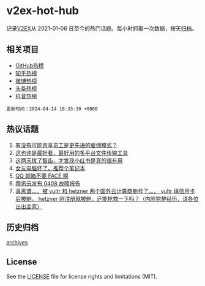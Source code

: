# v2ex-hot-hub

 记录[V2EX](https://www.v2ex.com/)从 2021-01-06 日至今的热门话题。每小时抓取一次数据，按天[归档](archives)。
 
 ## 相关项目

- [GitHub热榜](https://github.com/snaildev/github-hot-hub)
- [知乎热榜](https://github.com/snaildev/zhihu-hot-hub)
- [微博热榜](https://github.com/snaildev/weibo-hot-hub)
- [头条热榜](https://github.com/snaildev/toutiao-hot-hub)
- [抖音热榜](https://github.com/snaildev/douyin-hot-hub)


 `更新时间：2024-04-14 18:33:30 +0800`

## 热议话题

1. [有没有可能共享员工是更先进的雇佣模式？](https://www.v2ex.com/t/1032289)
1. [这也许是最好看，最好用的多平台文件传输工具](https://www.v2ex.com/t/1032270)
1. [这两天拔了智齿，才发现小红书是真的很有用](https://www.v2ex.com/t/1032294)
1. [女友电脑坏了，推荐个笔记本](https://www.v2ex.com/t/1032225)
1. [QQ 邮箱不要 FACE 啊](https://www.v2ex.com/t/1032338)
1. [腾讯云发布 0408 故障报告](https://www.v2ex.com/t/1032290)
1. [真离谱。。。被 vultr 和 hetzner 两个国外云计算商删号了。。。 vultr 填信用卡后被删， hetzner 刚注册就被删，还能抢救一下吗？（内附完整经历，请各位出出主意）](https://www.v2ex.com/t/1032317)

## 历史归档

[archives](archives)

## License

See the [LICENSE](LICENSE) file for license rights and limitations (MIT).
